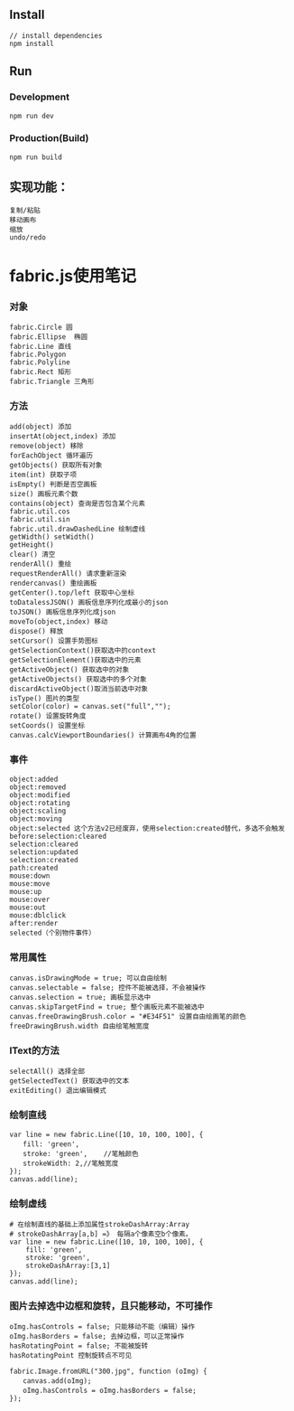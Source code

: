 ## Install
```bush
// install dependencies
npm install
```
## Run
### Development
```bush
npm run dev
```
### Production(Build)
```bush
npm run build
```
## 实现功能： 
    复制/粘贴
    移动画布
    缩放
    undo/redo
    

# fabric.js使用笔记
### 对象
    fabric.Circle 圆
    fabric.Ellipse	椭圆
    fabric.Line 直线
    fabric.Polygon
    fabric.Polyline
    fabric.Rect 矩形
    fabric.Triangle 三角形

### 方法
    add(object) 添加
    insertAt(object,index) 添加
    remove(object) 移除
    forEachObject 循环遍历 
    getObjects() 获取所有对象
    item(int) 获取子项
    isEmpty() 判断是否空画板
    size() 画板元素个数
    contains(object) 查询是否包含某个元素
    fabric.util.cos
    fabric.util.sin
    fabric.util.drawDashedLine 绘制虚线
    getWidth() setWidth()
    getHeight()
    clear() 清空
    renderAll() 重绘
    requestRenderAll() 请求重新渲染
    rendercanvas() 重绘画板
    getCenter().top/left 获取中心坐标
    toDatalessJSON() 画板信息序列化成最小的json
    toJSON() 画板信息序列化成json
    moveTo(object,index) 移动
    dispose() 释放
    setCursor() 设置手势图标
    getSelectionContext()获取选中的context
    getSelectionElement()获取选中的元素
    getActiveObject() 获取选中的对象
    getActiveObjects() 获取选中的多个对象
    discardActiveObject()取消当前选中对象 
    isType() 图片的类型
    setColor(color) = canvas.set("full","");
    rotate() 设置旋转角度
    setCoords() 设置坐标
    canvas.calcViewportBoundaries() 计算画布4角的位置

### 事件
    object:added
    object:removed
    object:modified
    object:rotating
    object:scaling
    object:moving
    object:selected 这个方法v2已经废弃，使用selection:created替代，多选不会触发
    before:selection:cleared
    selection:cleared
    selection:updated
    selection:created
    path:created
    mouse:down
    mouse:move
    mouse:up
    mouse:over
    mouse:out
    mouse:dblclick
    after:render
    selected（个别物件事件）

### 常用属性
    canvas.isDrawingMode = true; 可以自由绘制
    canvas.selectable = false; 控件不能被选择，不会被操作
    canvas.selection = true; 画板显示选中
    canvas.skipTargetFind = true; 整个画板元素不能被选中
    canvas.freeDrawingBrush.color = "#E34F51" 设置自由绘画笔的颜色
    freeDrawingBrush.width 自由绘笔触宽度

### IText的方法
    selectAll() 选择全部
    getSelectedText() 获取选中的文本
    exitEditing() 退出编辑模式

### 绘制直线
```
var line = new fabric.Line([10, 10, 100, 100], {
　　fill: 'green',
　　stroke: 'green',    //笔触颜色
　　strokeWidth: 2,//笔触宽度
});
canvas.add(line);
```

### 绘制虚线
```
# 在绘制直线的基础上添加属性strokeDashArray:Array
# strokeDashArray[a,b] =》 每隔a个像素空b个像素。
var line = new fabric.Line([10, 10, 100, 100], {
    fill: 'green',
    stroke: 'green',
    strokeDashArray:[3,1] 
});
canvas.add(line);
```

### 图片去掉选中边框和旋转，且只能移动，不可操作
    oImg.hasControls = false; 只能移动不能（编辑）操作
    oImg.hasBorders = false; 去掉边框，可以正常操作
    hasRotatingPoint = false; 不能被旋转
    hasRotatingPoint 控制旋转点不可见

```
fabric.Image.fromURL("300.jpg", function (oImg) {
　　canvas.add(oImg);
　　oImg.hasControls = oImg.hasBorders = false;
});
```

